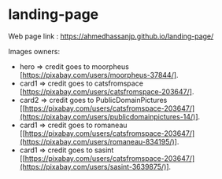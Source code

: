 # landing-page
Web page link : https://ahmedhassanjp.github.io/landing-page/

Images owners:
- hero => credit goes to moorpheus [https://pixabay.com/users/moorpheus-37844/].
- card1 => credit goes to catsfromspace [https://pixabay.com/users/catsfromspace-203647/].
- card2 => credit goes to PublicDomainPictures [[https://pixabay.com/users/catsfromspace-203647/](https://pixabay.com/users/publicdomainpictures-14/)].
- card1 => credit goes to romaneau [[https://pixabay.com/users/catsfromspace-203647/](https://pixabay.com/users/romaneau-834195/)].
- card1 => credit goes to sasint [[https://pixabay.com/users/catsfromspace-203647/](https://pixabay.com/users/sasint-3639875/)].
